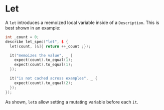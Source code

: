 
# Let

A `let` introduces a memoized local variable inside of a `Description`. This is best shown in an
example:

```cpp
int _count = 0;
describe let_spec("let", $ {
  let(count, [&]{ return ++_count ;});

  it("memoizes the value", _ {
    expect(count).to_equal(1);
    expect(count).to_equal(1);
  });

  it("is not cached across examples", _ {
    expect(count).to_equal(2);
  });
});
```

As shown, `let`s allow setting a mutating variable before each `it`.
